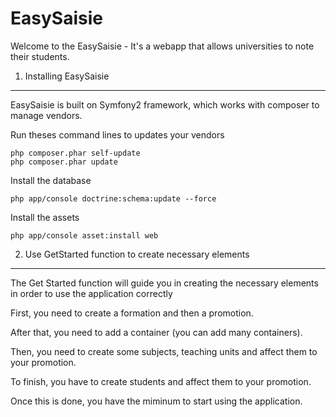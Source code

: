 EasySaisie
========================

Welcome to the EasySaisie - It's a webapp that allows universities to note their students.

1) Installing EasySaisie
----------------------------------
EasySaisie is built on Symfony2 framework, which works with composer to manage vendors.

Run theses command lines to updates your vendors 

    php composer.phar self-update
    php composer.phar update

Install the database

    php app/console doctrine:schema:update --force

Install the assets 
  
    php app/console asset:install web
	
2) Use GetStarted function to create necessary elements 
----------------------------------

The Get Started function will guide you in creating the necessary elements in order to use the application correctly

First, you need to create a formation and then a promotion.

After that, you need to add a container (you can add many containers).

Then, you need to create some subjects, teaching units and affect them to your promotion.

To finish, you have to create students and affect them to your promotion.

Once this is done, you have the miminum to start using the application.
